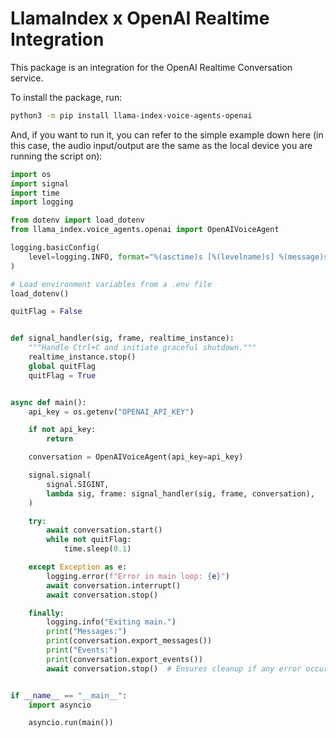 # LlamaIndex x OpenAI Realtime Integration

This package is an integration for the OpenAI Realtime Conversation service.

To install the package, run:

```bash
python3 -m pip install llama-index-voice-agents-openai
```

And, if you want to run it, you can refer to the simple example down here (in this case, the audio input/output are the same as the local device you are running the script on):

```python
import os
import signal
import time
import logging

from dotenv import load_dotenv
from llama_index.voice_agents.openai import OpenAIVoiceAgent

logging.basicConfig(
    level=logging.INFO, format="%(asctime)s [%(levelname)s] %(message)s"
)

# Load environment variables from a .env file
load_dotenv()

quitFlag = False


def signal_handler(sig, frame, realtime_instance):
    """Handle Ctrl+C and initiate graceful shutdown."""
    realtime_instance.stop()
    global quitFlag
    quitFlag = True


async def main():
    api_key = os.getenv("OPENAI_API_KEY")

    if not api_key:
        return

    conversation = OpenAIVoiceAgent(api_key=api_key)

    signal.signal(
        signal.SIGINT,
        lambda sig, frame: signal_handler(sig, frame, conversation),
    )

    try:
        await conversation.start()
        while not quitFlag:
            time.sleep(0.1)

    except Exception as e:
        logging.error(f"Error in main loop: {e}")
        await conversation.interrupt()
        await conversation.stop()

    finally:
        logging.info("Exiting main.")
        print("Messages:")
        print(conversation.export_messages())
        print("Events:")
        print(conversation.export_events())
        await conversation.stop()  # Ensures cleanup if any error occurs


if __name__ == "__main__":
    import asyncio

    asyncio.run(main())
```
